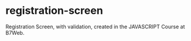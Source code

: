 # registration-screen

Registration Screen, with validation, created in the JAVASCRIPT Course at B7Web.
